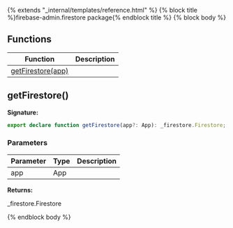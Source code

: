 {% extends "_internal/templates/reference.html" %}
{% block title %}firebase-admin.firestore package{% endblock title %}
{% block body %}

## Functions

|  Function | Description |
|  --- | --- |
|  [getFirestore(app)](./firebase-admin.firestore.md#getfirestore) |  |

## getFirestore()

<b>Signature:</b>

```typescript
export declare function getFirestore(app?: App): _firestore.Firestore;
```

### Parameters

|  Parameter | Type | Description |
|  --- | --- | --- |
|  app | App |  |

<b>Returns:</b>

\_firestore.Firestore

{% endblock body %}
